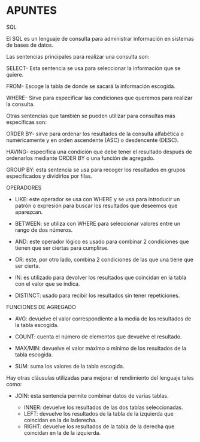 # APUNTES

SQL

El SQL es un lenguaje de consulta para administrar información en sistemas de bases de datos.

Las sentencias principales para realizar una consulta son: 

SELECT- Esta sentencia se usa para seleccionar la información que se quiere.

FROM- Escoge la tabla de donde se sacará la información escogida.

WHERE- Sirve para especificar las condiciones que queremos para realizar la consulta.

Otras sentencias que también se pueden utilizar para consultas más específicas son:

ORDER BY- sirve para ordenar los resultados de la consulta alfabética o numéricamente y en orden ascendente (ASC) o desdencente (DESC).

HAVING- especifica una condición que debe tener el resultado después de ordenarlos mediante ORDER BY o una función de agregado.

GROUP BY:  esta sentencia se usa para recoger los resultados en grupos especificados y dividirlos por filas.


OPERADORES

- LIKE: este operador se usa con WHERE y se usa para introducir un patrón o expresión para buscar los resultados que deseemos que aparezcan.

- BETWEEN: se utiliza con WHERE para seleccionar valores entre un rango de dos números.

- AND: este operador lógico es usado para combinar 2 condiciones que tienen que ser ciertas para cumplirse.

- OR: este, por otro lado, combina 2 condiciones de las que una tiene que ser cierta.

- IN: es utilizado para devolver los resultados que coincidan en la tabla con el valor que se indica.

- DISTINCT: usado para recibir los resultados sin tener repeticiones.


FUNCIONES DE AGREGADO

- AVG: devuelve el valor correspondiente a la media de los resultados de la tabla escogida.

- COUNT:  cuenta el número de elementos que devuelve el resultado.
 
- MAX/MIN: devuelve el valor máximo o mínimo de los resultados de la tabla escogida.
 
- SUM: suma los valores de la tabla escogida.







 Hay otras cláusulas utilizadas para mejorar el rendimiento del lenguaje tales como:

- JOIN: esta sentencia permite combinar datos de varias tablas.

	- INNER: devuelve los resultados de las dos tablas seleccionadas.	
	- LEFT: devuelve los resultados de la tabla de la izquierda que coincidan en la de laderecha.
	- RIGHT: devuelve los resultados de la tabla de la derecha que coincidan en la de la izquierda.
	

